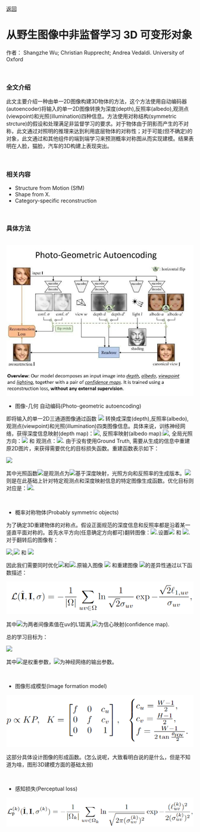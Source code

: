 [返回](https://github.com/zouheq/CVPR-2020)
# 从野生图像中非监督学习 3D 可变形对象
作者： Shangzhe Wu; Christian Rupprecht; Andrea Vedaldi. University of Oxford

<br>

### 全文介绍

此文主要介绍一种由单一2D图像构建3D物体的方法，这个方法使用自动编码器(autoencoder)将输入的单一2D图像转换为深度(depth),反照率(albedo),观测点(viewpoint)和光照(illumination)四种信息。方法使用对称结构(symmetric strcture)的假设和处理满足非监督学习的要求。对于物体由于阴影而产生的不对称，此文通过对照明的推理来达到利用底层物体的对称性；对于可能(但不确定)的对象，此文通过和其他组件的端到端学习来预测概率对称图从而实现建模。结果表明在人脸，猫脸，汽车的3D构建上表现突出。


<br>

### 相关内容

- Structure  from  Motion (SfM)
- Shape from X.
- Category-specific reconstruction

<br>

### 具体方法

<br>

 <img src="../pic/pic1-1.png">

 <br>

- 图像-几何 自动编码(Photo-geometric autoencoding)

即将输入的单一2D三通道图像通过函数 <img src="https://latex.codecogs.com/gif.latex?\Omega"> 转换成深度(depth),反照率(albedo),观测点(viewpoint)和光照(illumination)四类图像信息。具体来说，训练神经网络，获得深度信息映射(depth map)：<img src="https://latex.codecogs.com/gif.latex?d:\Omega \rightarrow{R_+}">, 反照率映射(albedo map):<img src="https://latex.codecogs.com/gif.latex?a:\Omega{\rightarrow}R^3">, 全局光照方向：<img src="https://latex.codecogs.com/gif.latex?l{\in}S^2"> 和 观测点：<img src="https://latex.codecogs.com/gif.latex?w{\in}R^6">.
由于没有使用Ground Truth, 需要从生成的信息中重建原2D图片，来获得需要优化的目标损失函数。重建函数表示如下：

<img src="https://latex.codecogs.com/gif.latex?\hat{I}=\Pi{(\Lambda(a,d,l),d,w)}">

其中光照函数<img src="https://latex.codecogs.com/gif.latex?\Lambda">是观测点为<img src="https://latex.codecogs.com/gif.latex?w=0">基于深度映射，光照方向和反照率的生成版本。<img src="https://latex.codecogs.com/gif.latex?\Pi">则是在此基础上针对特定观测点和深度映射信息的特定图像生成函数。优化目标则对应是：<img src="https://latex.codecogs.com/gif.latex?I{\approx}\hat{I}">.

<br>

- 概率对称物体(Probably symmetric objects)

为了确定3D重建物体的对称点。假设正面规范的深度信息和反照率都是沿着某一竖直平面对称的。首先水平方向(任意确定方向都可)翻转图像：<img src="https://latex.codecogs.com/gif.latex?[flip(a)]_{a,u,v}=a_{c,w-1-u,v}">.设置<img src="https://latex.codecogs.com/gif.latex?d{\approx}(flip({d}')"> 和 <img src="https://latex.codecogs.com/gif.latex?a{\approx}flip({a}')">.对于翻转后的图像有：

<img src="https://latex.codecogs.com/gif.latex?{\hat{I}}'=\Pi{(\Lambda({a}',{d}',l),{d}',w)}">,<img src="https://latex.codecogs.com/gif.latex?d{\approx}flip({d}')"> 和 <img src="https://latex.codecogs.com/gif.latex?a{\approx}flip({a}')">

因此我们需要同时优化<img src="https://latex.codecogs.com/gif.latex?I{\approx}\hat{I}">和<img src="https://latex.codecogs.com/gif.latex?I{\approx}{\hat{I}}'">.原输入图像 <img src="https://latex.codecogs.com/gif.latex?I"> 和重建图像 <img src="https://latex.codecogs.com/gif.latex?\hat{I}'">的差异性通过以下函数描述：

 <img src="../pic/pic1-2.png">

其中<img src="https://latex.codecogs.com/gif.latex?l_{1,uv}=|\hat{I}_{uv}-I_{uv}|'">为两者间像素值在uv的L1距离,<img src="https://latex.codecogs.com/gif.latex?\sigma{\in}R_{+}^{W{\times}H}">为信心映射(confidence map).

总的学习目标为：

<img src="https://latex.codecogs.com/gif.latex?\varepsilon(\phi;I)=\L(\hat{I},I,\sigma)+\lambda_f{\L}({\hat{I}}',I,{\sigma}')">

其中<img src="https://latex.codecogs.com/gif.latex?\lambda_f=0.5">是权重参数，<img src="https://latex.codecogs.com/gif.latex?(d,a,w,l,\sigma,{\sigma}')=\phi(I)">为神经网络的输出参数。

<br>

- 图像形成模型(Image formation model)

 <img src="../pic/pic1-3.png">

这部分具体设计图像的形成函数。(怎么说呢，大致看明白说的是什么，但是不知道为啥，图形3D建模方面的基础太弱)

<br>

- 感知损失(Perceptual loss)

 <img src="../pic/pic1-4.png">